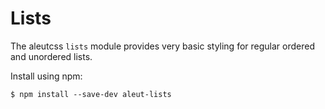 # Lists

The aleutcss `lists` module provides very basic styling for regular ordered and
unordered lists.



Install using npm:

    $ npm install --save-dev aleut-lists
